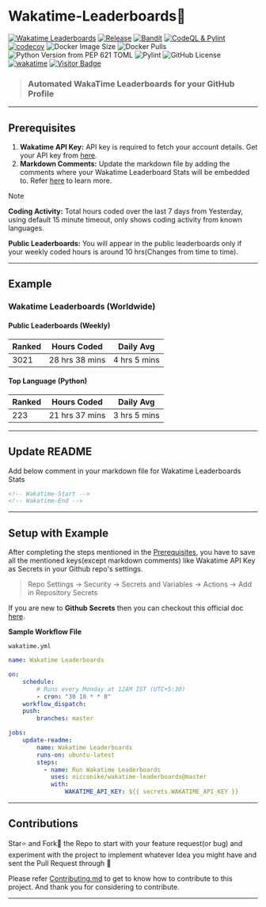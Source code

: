 # Wakatime-Leaderboards📶
[![Wakatime Leaderboards](https://github.com/Nicconike/Wakatime-Leaderboards/actions/workflows/wakatime.yml/badge.svg)](https://github.com/Nicconike/Wakatime-Leaderboards/actions/workflows/wakatime.yml)
[![Release](https://github.com/Nicconike/Wakatime-Leaderboards/actions/workflows/release.yml/badge.svg)](https://github.com/Nicconike/Wakatime-Leaderboards/actions/workflows/release.yml)
[![Bandit](https://github.com/Nicconike/Wakatime-Leaderboards/actions/workflows/bandit.yml/badge.svg)](https://github.com/Nicconike/Wakatime-Leaderboards/actions/workflows/bandit.yml)
[![CodeQL & Pylint](https://github.com/Nicconike/Wakatime-Leaderboards/actions/workflows/codeql.yml/badge.svg)](https://github.com/Nicconike/Wakatime-Leaderboards/actions/workflows/codeql.yml)
[![codecov](https://codecov.io/gh/Nicconike/Wakatime-Leaderboards/graph/badge.svg?token=CX701AOW5Y)](https://codecov.io/gh/Nicconike/Wakatime-Leaderboards)
![Docker Image Size](https://img.shields.io/docker/image-size/nicconike/wakatime-leaderboards?logo=docker&label=Docker%20Image)
![Docker Pulls](https://img.shields.io/docker/pulls/nicconike/wakatime-leaderboards?logo=docker&label=Docker%20Pulls)
![Python Version from PEP 621 TOML](https://img.shields.io/python/required-version-toml?tomlFilePath=https%3A%2F%2Fgithub.com%2FNicconike%2FWakatime-Leaderboards%2Fblob%2Fmaster%2Fpyproject.toml%3Fraw%3Dtrue)
![Pylint](https://img.shields.io/badge/Pylint-10.00-brightgreen?logo=python)
![GitHub License](https://img.shields.io/github/license/nicconike/Wakatime-Leaderboards)
[![wakatime](https://wakatime.com/badge/user/018e538b-3f55-4e8e-95fa-6c3225418eed/project/0caf06ca-663f-49f6-a95a-6282a945d92b.svg)](https://wakatime.com/badge/user/018e538b-3f55-4e8e-95fa-6c3225418eed/project/0caf06ca-663f-49f6-a95a-6282a945d92b)
[![Visitor Badge](https://badges.pufler.dev/visits/nicconike/Wakatime-Leaderboards)](https://badges.pufler.dev)

> ### Automated WakaTime Leaderboards for your GitHub Profile

***
## Prerequisites
1. **Wakatime API Key:** API key is required to fetch your account details. Get your API key from [here](https://wakatime.com/api-key).
2. **Markdown Comments:** Update the markdown file by adding the comments where your Wakatime Leaderboard Stats will be embedded to. Refer [here](#Update-Readme) to learn more.

> [!NOTE]
> **Coding Activity:** Total hours coded over the last 7 days from Yesterday, using default 15 minute timeout, only shows coding activity from known languages.
>
> **Public Leaderboards:** You will appear in the public leaderboards only if your weekly coded hours is around 10 hrs(Changes from time to time).

***
## Example
<!-- Wakatime-Start -->
### Wakatime Leaderboards (Worldwide)

#### Public Leaderboards (Weekly)

| Ranked | Hours Coded | Daily Avg |
| ------ | ----------- | --------- |
| 3021 | 28 hrs 38 mins | 4 hrs 5 mins |

#### Top Language (Python)

| Ranked | Hours Coded | Daily Avg |
| ------ | ----------- | --------- |
| 223 | 21 hrs 37 mins | 3 hrs 5 mins |


<!-- Wakatime-End -->
***
## Update README
Add below comment in your markdown file for Wakatime Leaderboards Stats
```md
<!-- Wakatime-Start -->
<!-- Wakatime-End -->
```
***
## Setup with Example
After completing the steps mentioned in the [Prerequisites](#Prerequisites), you have to save all the mentioned keys(except markdown comments) like Wakatime API Key as Secrets in your Github repo's settings.

> Repo Settings -> Security -> Secrets and Variables -> Actions -> Add in Repository Secrets

If you are new to **Github Secrets** then you can checkout this official doc [here](https://docs.github.com/en/actions/security-guides/using-secrets-in-github-actions).

**Sample Workflow File**

`wakatime.yml`

```yaml
name: Wakatime Leaderboards

on:
    schedule:
        # Runs every Monday at 12AM IST (UTC+5:30)
        - cron: "30 18 * * 0"
    workflow_dispatch:
    push:
        branches: master

jobs:
    update-readme:
        name: Wakatime Leaderboards
        runs-on: ubuntu-latest
        steps:
          - name: Run Wakatime Leaderboards
            uses: nicconike/wakatime-leaderboards@master
            with:
                WAKATIME_API_KEY: ${{ secrets.WAKATIME_API_KEY }}
```
***
## Contributions

Star⭐ and Fork🍴 the Repo to start with your feature request(or bug) and experiment with the project to implement whatever Idea you might have and sent the Pull Request through 🤙

Please refer [Contributing.md](https://github.com/Nicconike/Wakatime-Leaderboards/blob/master/.github/CONTRIBUTING.md) to get to know how to contribute to this project.
And thank you for considering to contribute.
***
